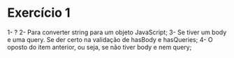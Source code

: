# Exercício 1

1- ?
2- Para converter string para um objeto JavaScript;
3- Se tiver um body e uma query. Se der certo na validação de hasBody e hasQueries;
4- O oposto do item anterior, ou seja, se não tiver body e nem query;